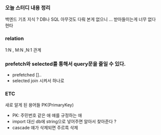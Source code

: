 ### 오늘 스터디 내용 정리 

백엔드 기초 지식 ? DB나 SQL 아무것도 다뤄 본게 없으니 ... 받아들이는게 너무 없다 현타 

### relation 

1:N , M:N ,N:1 
관계 


### prefetch와  selected를 통해서 query문을 줄일 수 있다. 


* prefetched []..
* selected join 시켜서 하나로 


### ETC

새로 알게 된 용어들 PK(PrimaryKey)
* PK: 주민번호 같은 애 얘를 규정하는 애 
* import 대신 db에 string으로 넣어주면 알아서 찾아준다 ?
* cascade 얘가 삭제되면 주르륵 삭제 

